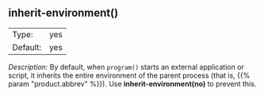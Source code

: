 ---
---
<!-- DISCLAIMER: This file is based on the syslog-ng Open Source Edition documentation https://github.com/balabit/syslog-ng-ose-guides/commit/2f4a52ee61d1ea9ad27cb4f3168b95408fddfdf2 and is used under the terms of The syslog-ng Open Source Edition Documentation License. The file has been modified by Axoflow. -->

## inherit-environment()

|          |        |
| -------- | ------ |
| Type:    | yes|no |
| Default: | yes    |

*Description:* By default, when `program()` starts an external application or script, it inherits the entire environment of the parent process (that is, {{% param "product.abbrev" %}}). Use **inherit-environment(no)** to prevent this.

